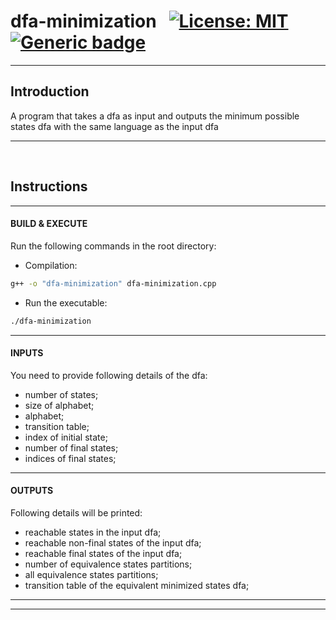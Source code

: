 # dfa-minimization &nbsp; [![License: MIT](https://img.shields.io/badge/License-MIT-yellow.svg)](https://github.com/code-chaser/dfa-minimization/blob/main/LICENSE) [![Generic badge](https://img.shields.io/badge/Download-Code-purple.svg)](https://github.com/code-chaser/dfa-minimization/archive/refs/heads/main.zip)
___
## Introduction
A program that takes a dfa as input and outputs the minimum possible states dfa with the same language as the input dfa
___

<br>

## Instructions
___
#### BUILD & EXECUTE
Run the following commands in the root directory:
- Compilation: 
```bash
g++ -o "dfa-minimization" dfa-minimization.cpp
```
- Run the executable: 
```bash
./dfa-minimization
```
___
#### INPUTS
You need to provide following details of the dfa:
- number of states;
- size of alphabet;
- alphabet;
- transition table;
- index of initial state;
- number of final states;
- indices of final states;
___
#### OUTPUTS
Following details will be printed:
- reachable states in the input dfa;
- reachable non-final states of the input dfa;
- reachable final states of the input dfa;
- number of equivalence states partitions;
- all equivalence states partitions;
- transition table of the equivalent minimized states dfa;
___
___
